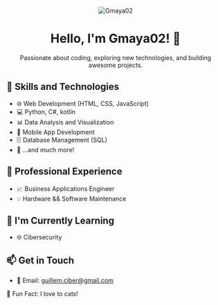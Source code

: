 <p align="center">
  <img src="https://your-image-url-here.com" alt="Gmaya02">
</p>

<h1 align="center">Hello, I'm Gmaya02! 👋</h1>


<p align="center">Passionate about coding, exploring new technologies, and building awesome projects.</p>

## 🚀 Skills and Technologies

- 🌐 Web Development (HTML, CSS, JavaScript)
- 💻 Python, C#, kotlin
- 📊 Data Analysis and Visualization
- 📱 Mobile App Development
- 🗄️ Database Management (SQL)
- 🚀 ...and much more!

## 💼 Professional Experience

- 📈 Business Applications Engineer
- 💡 Hardware && Software Maintenance

## 🌱 I'm Currently Learning

- 🌐 Cibersecurity

## 📫 Get in Touch

- 📧 Email: guillem.ciber@gmail.com

🌟 Fun Fact: I love to cats!
